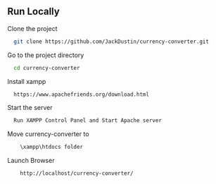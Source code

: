 
## Run Locally

Clone the project

```bash
  git clone https://github.com/JackDustin/currency-converter.git
```

Go to the project directory

```bash
  cd currency-converter
```

Install xampp

```bash
  https://www.apachefriends.org/download.html
```

Start the server

```bash
  Run XAMPP Control Panel and Start Apache server
```

Move currency-converter to

```bash
    \xampp\htdocs folder 
```

Launch Browser
```bash
    http://localhost/currency-converter/ 
```